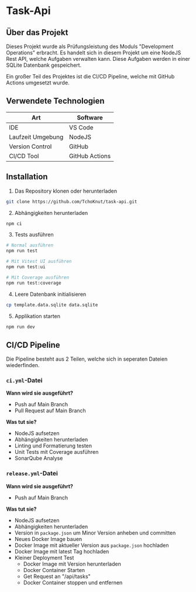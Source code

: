 # Task-Api
## Über das Projekt
Dieses Projekt wurde als Prüfungsleistung des Moduls "Development Operations" erbracht. 
Es handelt sich in diesem Projekt um eine NodeJS Rest API, welche Aufgaben verwalten kann. 
Diese Aufgaben werden in einer SQLite Datenbank gespeichert.

Ein großer Teil des Projektes ist die CI/CD Pipeline, welche mit GitHub Actions umgesetzt wurde.

## Verwendete Technologien
| Art               | Software       |
|-------------------|----------------|
| IDE               | VS Code        |
| Laufzeit Umgebung | NodeJS         |
| Version Control   | GitHub         |
| CI/CD Tool        | GitHub Actions |

## Installation
1. Das Repository klonen oder herunterladen
```bash
git clone https://github.com/TchoKnut/task-api.git
```

2. Abhängigkeiten herunterladen
```bash
npm ci
```

3. Tests ausführen
```bash
# Normal ausführen
npm run test 

# Mit Vitest UI ausführen
npm run test:ui

# Mit Coverage ausführen
npm run test:coverage
```

4. Leere Datenbank initialisieren
```bash
cp template.data.sqlite data.sqlite
```

5. Applikation starten
```bash
npm run dev
```

## CI/CD Pipeline

Die Pipeline besteht aus 2 Teilen, welche sich in seperaten Dateien wiederfinden.

### ``ci.yml``-Datei

**Wann wird sie ausgeführt?**
- Push auf Main Branch
- Pull Request auf Main Branch 

**Was tut sie?**
- NodeJS aufsetzen
- Abhängigkeiten herunterladen
- Linting und Formatierung testen
- Unit Tests mit Coverage ausführen
- SonarQube Analyse

### ``release.yml``-Datei

**Wann wird sie ausgeführt?**
- Push auf Main Branch

**Was tut sie?**
- NodeJS aufsetzen
- Abhängigkeiten herunterladen
- Version in ``package.json`` um Minor Version anheben und committen
- Neues Docker Image bauen
- Docker Image mit aktueller Version aus ``package.json`` hochladen
- Docker Image mit latest Tag hochladen
- Kleiner Deployment Test
    - Docker Image mit Version herunterladen
    - Docker Container Starten
    - Get Request an "/api/tasks"
    - Docker Container stoppen und entfernen

